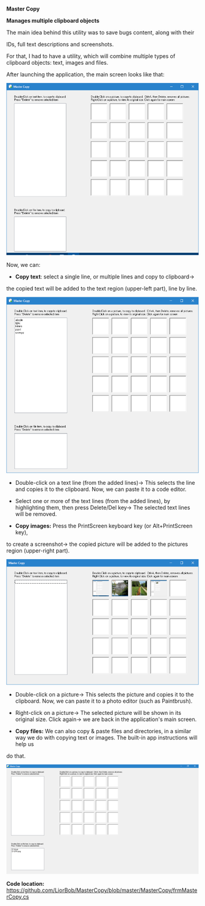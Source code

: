 **Master Copy**

**Manages multiple clipboard objects**

The main idea behind this utility was to save bugs content, along with their

IDs, full text descriptions and screenshots.

For that, I had to have a utility, which will combine multiple types of
clipboard objects: text, images and files.

After launching the application, the main screen looks like that:

![](media/4d3cf348061545e20bfba96759fb989d.png)

Now, we can:

-   **Copy text**: select a single line, or multiple lines and copy to
    clipboard-\>

the copied text will be added to the text region (upper-left part), line by
line.

![](media/ada5a0d511840db3d18709e8298ebe6a.png)

-   Double-click on a text line (from the added lines)-\> This selects the line
    and copies it to the clipboard. Now, we can paste it to a code editor.

-   Select one or more of the text lines (from the added lines), by highlighting
    them, then press Delete/Del key-\> The selected text lines will be removed.

-   **Copy images:** Press the PrintScreen keyboard key (or Alt+PrintScreen
    key),

to create a screenshot-\> the copied picture will be added to the pictures
region (upper-right part).

![](media/425438c2dd23450709383c6d4e98e89a.png)

-   Double-click on a picture-\> This selects the picture and copies it to the
    clipboard. Now, we can paste it to a photo editor (such as Paintbrush).

-   Right-click on a picture-\> The selected picture will be shown in its
    original size. Click again-\> we are back in the application's main screen.

-   **Copy files:** We can also copy & paste files and directories, in a similar
    way we do with copying text or images. The built-in app instructions will
    help us

do that.

![](media/b31064d8b0c3a57f25e2fa3faa03f141.png)

**Code location:**
<https://github.com/LiorBob/MasterCopy/blob/master/MasterCopy/frmMasterCopy.cs>
